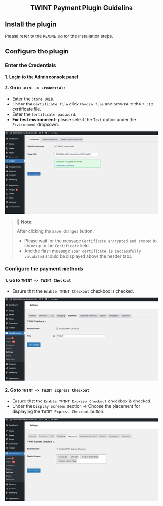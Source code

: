 <p align="center" style="font-size:150%"><b>TWINT Payment Plugin Guideline</b></p>

## Install the plugin

Please refer to the `README.md` for the installation steps.

## Configure the plugin

### Enter the Credentials

#### 1. Login to the Admin console panel

#### 2. Go to `TWINT -> Credentials`

- Enter the `Store UUID`.
- Under the `Certificate file` click `Choose file` and browse to the `*.p12` certificate file.
- Enter the `Certificate password`.
- **For test environment:** please select the `Test` option under the `Environment` dropdown.

<img src="./screenshots/twint-credentials.png" alt="TWINT Credentials" width="900" height="auto">

> 🚩 **Note:** 
>
> After clicking the `Save changes` button:
> - Please wait for the message `Certificate encrypted and stored` to show up in the `Certificate` field.
> - And the flash message `Your certificate is successfully validated` should be displayed above the header tabs.

### Configure the payment methods

#### 1. Go to `TWINT -> TWINT Checkout`

- Ensure that the `Enable TWINT Checkout` checkbox is checked.

<img src="./screenshots/twint-checkout-setting.png" alt="TWINT Checkout setting" width="900" height="auto">

#### 2. Go to `TWINT -> TWINT Express Checkout`

- Ensure that the `Enable TWINT Express Checkout` checkbox is checked.
- Under the `Display Screens` section -> Choose the placement for displaying the `TWINT Express Checkout` button.

<img src="./screenshots/twint-express-checkout-setting.png" alt="TWINT Expesss Checkout setting" width="900" height="auto">

